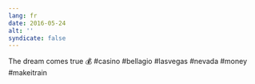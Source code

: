 ```yaml
---
lang: fr
date: 2016-05-24
alt: ''
syndicate: false
---
```


The dream comes true 💰 #casino #bellagio #lasvegas #nevada #money #makeitrain
